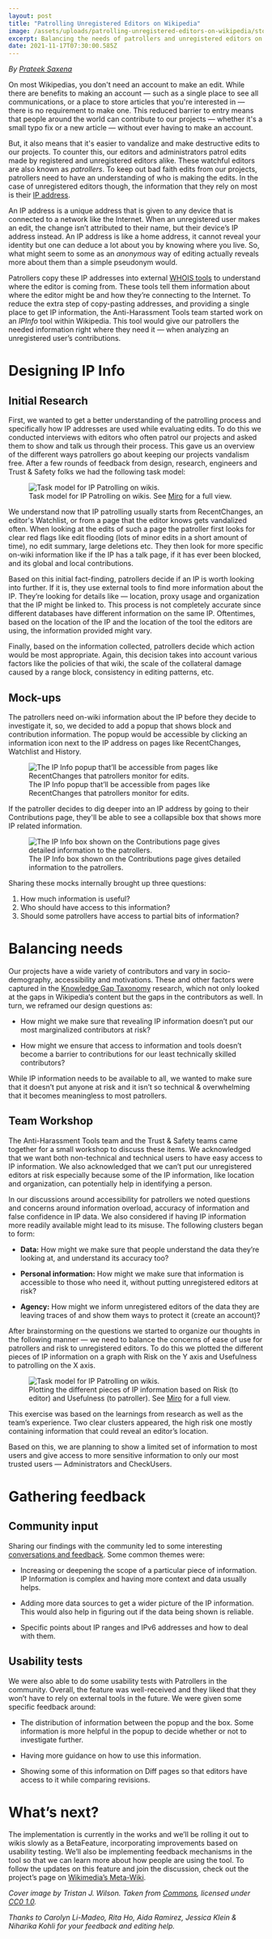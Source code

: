 ```yaml
---
layout: post
title: "Patrolling Unregistered Editors on Wikipedia"
image: /assets/uploads/patrolling-unregistered-editors-on-wikipedia/stonehenge.jpg
excerpt: Balancing the needs of patrollers and unregistered editors on the wikis
date: 2021-11-17T07:30:00.585Z
---
```


_By [Prateek Saxena](https://prtksxna.com/)_

On most Wikipedias, you don't need an account to make an edit. While there are benefits to making an account — such as a single place to see all communications, or a place to store articles that you're interested in — there is no requirement to make one. This reduced barrier to entry means that people around the world can contribute to our projects — whether it's a small typo fix or a new article — without ever having to make an account. 

But, it also means that it's easier to vandalize and make destructive edits to our projects. To counter this, our editors and administrators patrol edits made by registered and unregistered editors alike. These watchful editors are also known as _patrollers_. To keep out bad faith edits from our projects, patrollers need to have an understanding of who is making the edits. In the case of unregistered editors though, the information that they rely on most is their <a href="https://en.wikipedia.org/wiki/IP_address" target="_blank">IP address</a>.

An IP address is a unique address that is given to any device that is connected to a network like the Internet. When an unregistered user makes an edit, the change isn’t attributed to their name, but their device’s IP address instead. An IP address is like a home address, it cannot reveal your identity but one can deduce a lot about you by knowing where you live. So, what might seem to some as an _anonymous_ way of editing actually reveals more about them than a simple pseudonym would. 

Patrollers copy these IP addresses into external <a href="https://en.wikipedia.org/wiki/WHOIS" target="_blank">WHOIS tools</a> to understand where the editor is coming from. These tools tell them information about where the editor might be and how they’re connecting to the Internet. To reduce the extra step of copy-pasting addresses, and providing a single place to get IP  information, the Anti-Harassment Tools team started work on an _IPInfo_ tool within Wikipedia. This tool would give our patrollers the needed information right where they need it — when analyzing an unregistered user’s contributions.

# Designing IP Info

## Initial Research

First, we wanted to get a better understanding of the patrolling process and specifically how IP addresses are used while evaluating edits. To do this we conducted interviews with editors who often patrol our projects and asked them to show and talk us through their process. This gave us an overview of the different ways patrollers go about keeping our projects vandalism free. After a few rounds of feedback from design, research, engineers and Trust & Safety folks we had the following task model:

<figure>
  <img src="{{ "/assets/uploads/patrolling-unregistered-editors-on-wikipedia/ip-info-risk-vs-usefulness-matrix-wikimedia-design.jpg" | relative_url }}" alt="Task model for IP Patrolling on wikis.">
  <figcaption>Task model for IP Patrolling on wikis. See <a href="https://miro.com/app/board/o9J_lmUSH8s=/" target="_blank">Miro</a> for a full view.</figcaption>
</figure>

We understand now that IP patrolling usually starts from RecentChanges, an editor's Watchlist, or from a page that the editor knows gets vandalized often. When looking at the edits of such a page the patroller first looks for clear red flags like edit flooding (lots of minor edits in a short amount of time), no edit summary, large deletions etc. They then look for more specific on-wiki information like if the IP has a talk page, if it has ever been blocked, and its global and local contributions. 

Based on this initial fact-finding, patrollers decide if an IP is worth looking into further. If it is, they use external tools to find more information about the IP. They’re looking for details  like — location, proxy usage and organization that the IP might be linked to. This process is not completely accurate since different databases have different information on the same IP. Oftentimes, based on the location of the IP and the location of the tool the editors are using, the information provided might vary.

Finally, based on the information collected, patrollers decide which action would be most appropriate. Again, this decision takes into account various factors like the policies of that wiki, the scale of the collateral damage caused by a range block, consistency in editing patterns, etc.


## Mock-ups

The patrollers need on-wiki information about the IP before they decide to investigate it, so, we decided to add a popup that shows block and contribution information. The popup would be accessible by clicking an information icon next to the IP address on pages like RecentChanges, Watchlist and History.

<figure>
  <img src="{{ "/assets/uploads/patrolling-unregistered-editors-on-wikipedia/ip-info-popup-wikimedia-design.png" | relative_url }}" alt="The IP Info popup that’ll be accessible from pages like RecentChanges that patrollers monitor for edits.">
  <figcaption>The IP Info popup that’ll be accessible from pages like RecentChanges that patrollers monitor for edits.</figcaption>
</figure>

If the patroller decides to dig deeper into an IP address by going to their Contributions page, they'll be able to see a collapsible box that shows more IP related information.

<figure>
  <img src="{{ "/assets/uploads/patrolling-unregistered-editors-on-wikipedia/ip-info-box-wikimedia-design.png" | relative_url }}" alt="The IP Info box shown on the Contributions page gives detailed information to the patrollers.">
  <figcaption>The IP Info box shown on the Contributions page gives detailed information to the patrollers.</figcaption>
</figure>

Sharing these mocks internally brought up three questions:
1. How much information is useful? 
2. Who should have access to this information? 
3. Should some patrollers have access to partial bits of information?



# Balancing needs

Our projects have a wide variety of contributors and vary in socio-demography, accessibility and motivations. These and other factors were captured in the <a href="https://meta.wikimedia.org/wiki/Research:Knowledge_Gaps_Index/Taxonomy" target="_blank">Knowledge Gap Taxonomy</a> research, which not only looked at the gaps in Wikipedia’s content but the gaps in the contributors as well. In turn, we reframed our design questions as: 

- How might we make sure that revealing IP information doesn’t put our most marginalized contributors at risk?

- How might we ensure that access to information and tools doesn’t become a barrier to contributions for our least technically skilled contributors?

While IP information needs to be available to all, we wanted to make sure that it doesn’t put anyone at risk and it isn’t so technical & overwhelming that it becomes meaningless to most patrollers.


## Team Workshop

The Anti-Harassment Tools team and the Trust & Safety teams came together for a small workshop to discuss these items. We acknowledged that we want both non-technical and technical users to have easy access to IP information. We also acknowledged that we can’t put our unregistered editors at risk especially because some of the IP information, like location and organization, can potentially help in identifying a person.

In our discussions around accessibility for patrollers we noted questions and concerns around information overload, accuracy of information and false confidence in IP data. We also considered if having IP information more readily available might lead to its misuse. The following clusters began to form:

- <strong>Data:</strong> How might we make sure that people understand the data they’re looking at, and understand its accuracy too?

- <strong>Personal information:</strong> How might we make sure that information is accessible to those who need it, without putting unregistered editors at risk?

- <strong>Agency:</strong> How might we inform unregistered editors of the data they are leaving traces of and show them ways to protect it (create an account)?

After brainstorming on the questions we started to organize our thoughts in the following manner — we need to balance the concerns of ease of use for patrollers and risk to unregistered editors. To do this we plotted the different pieces of IP information on a graph with Risk on the Y axis and Usefulness to patrolling on the X axis.

<figure>
  <img src="{{ "/assets/uploads/patrolling-unregistered-editors-on-wikipedia/ip-info-task-model-wikimedia-design.jpg" | relative_url }}" alt="Task model for IP Patrolling on wikis.">
  <figcaption>Plotting the different pieces of IP information based on Risk (to editor) and Usefulness (to patroller). See <a href="https://miro.com/app/board/o9J_lmUSH8s=/" target="_blank">Miro</a> for a full view.</figcaption>
</figure>

This exercise was based on the learnings from research as well as the team’s experience. Two clear clusters appeared, the high risk one mostly containing information that could reveal an editor’s location.

Based on this, we are planning to show a limited set of information to most users and give access to more sensitive information to only our most trusted users — Administrators and CheckUsers.



# Gathering feedback

## Community input

Sharing our findings with the community led to some interesting <a href="https://meta.wikimedia.org/wiki/Talk:IP_Editing:_Privacy_Enhancement_and_Abuse_Mitigation/IP_Info_feature" target="_blank">conversations and feedback</a>. Some common themes were:

- Increasing or deepening the scope of a particular piece of information. IP Information is complex and having more context and data usually helps.

- Adding more data sources to get a wider picture of the IP information. This would also help in figuring out if the data being shown is reliable.

- Specific points about IP ranges and IPv6 addresses and how to deal with them.


## Usability tests

We were also able to do some usability tests with Patrollers in the community. Overall, the feature was well-received and they liked that they won’t have to rely on external tools in the future. We were given some specific feedback around:

- The distribution of information between the popup and the box. Some information is more helpful in the popup to decide whether or not to investigate further.

- Having more guidance on how to use this information.

- Showing some of this information on Diff pages so that editors have access to it while comparing revisions.


# What’s next?

The implementation is currently in the works and we’ll be rolling it out to wikis slowly as a BetaFeature, incorporating improvements based on usability testing. We’ll also be implementing feedback mechanisms in the tool so that we can learn more about how people are using the tool. To follow the updates on this feature and join the discussion, check out the project’s page on <a href="https://meta.wikimedia.org/wiki/IP_Editing:_Privacy_Enhancement_and_Abuse_Mitigation/IP_Info_feature" target="_blank">Wikimedia’s Meta-Wiki</a>.

_Cover image by Tristan J. Wilson. Taken from <a href="https://commons.wikimedia.org/wiki/File:TJDW_Stonehenge_20111107.tif" target="_blank">Commons</a>, licensed under <a href="https://creativecommons.org/publicdomain/zero/1.0/deed.en" target="_blank">CC0 1.0</a>._

_Thanks to Carolyn Li-Madeo, Rita Ho, Aida Ramirez, Jessica Klein & Niharika Kohli for your feedback and editing help._
